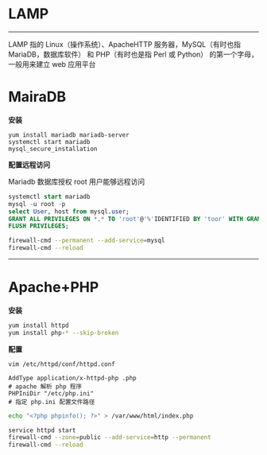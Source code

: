# LAMP

---

LAMP 指的 Linux（操作系统）、ApacheHTTP 服务器，MySQL（有时也指 MariaDB，数据库软件） 和 PHP（有时也是指 Perl 或 Python） 的第一个字母，一般用来建立 web 应用平台

# MairaDB

**安装**
```
yum install mariadb mariadb-server
systemctl start mariadb
mysql_secure_installation
```

**配置远程访问**

Mariadb 数据库授权 root 用户能够远程访问
```sql
systemctl start mariadb
mysql -u root -p
select User, host from mysql.user;
GRANT ALL PRIVILEGES ON *.* TO 'root'@'%'IDENTIFIED BY 'toor' WITH GRANT OPTION;
FLUSH PRIVILEGES;
```

```bash
firewall-cmd --permanent --add-service=mysql
firewall-cmd --reload
```

---

# Apache+PHP

**安装**
```bash
yum install httpd
yum install php-* --skip-broken
```

**配置**
```vim
vim /etc/httpd/conf/httpd.conf

AddType application/x-httpd-php .php
# apache 解析 php 程序
PHPIniDir "/etc/php.ini"
# 指定 php.ini 配置文件路径
```
```bash
echo "<?php phpinfo(); ?>" > /var/www/html/index.php

service httpd start
firewall-cmd --zone=public --add-service=http --permanent
firewall-cmd --reload
```
